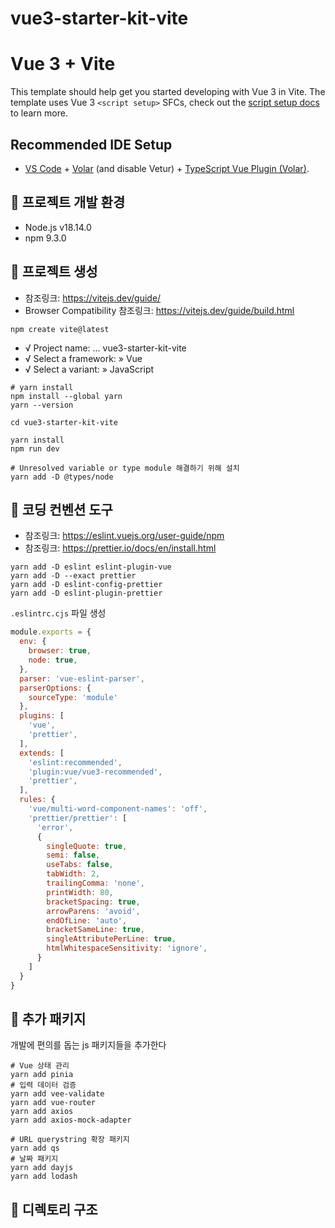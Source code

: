 # vue3-starter-kit-vite

# Vue 3 + Vite

This template should help get you started developing with Vue 3 in Vite. The template uses Vue 3 `<script setup>` SFCs, check out the [script setup docs](https://v3.vuejs.org/api/sfc-script-setup.html#sfc-script-setup) to learn more.

## Recommended IDE Setup

- [VS Code](https://code.visualstudio.com/) + [Volar](https://marketplace.visualstudio.com/items?itemName=Vue.volar) (and disable Vetur) + [TypeScript Vue Plugin (Volar)](https://marketplace.visualstudio.com/items?itemName=Vue.vscode-typescript-vue-plugin).

## 🍕 프로젝트 개발 환경

- Node.js v18.14.0
- npm 9.3.0

## 🍔 프로젝트 생성

- 참조링크: https://vitejs.dev/guide/
- Browser Compatibility 참조링크: https://vitejs.dev/guide/build.html

```shell
npm create vite@latest
```

- √ Project name: ... vue3-starter-kit-vite
- √ Select a framework: » Vue
- √ Select a variant: » JavaScript

```shell
# yarn install
npm install --global yarn
yarn --version

cd vue3-starter-kit-vite

yarn install
npm run dev

# Unresolved variable or type module 해결하기 위해 설치
yarn add -D @types/node
```

## 🍟 코딩 컨벤션 도구
- 참조링크: https://eslint.vuejs.org/user-guide/npm
- 참조링크: https://prettier.io/docs/en/install.html

```shell
yarn add -D eslint eslint-plugin-vue
yarn add -D --exact prettier
yarn add -D eslint-config-prettier
yarn add -D eslint-plugin-prettier
```

`.eslintrc.cjs` 파일 생성

```javascript
module.exports = {
  env: {
    browser: true,
    node: true,
  },
  parser: 'vue-eslint-parser',
  parserOptions: {
    sourceType: 'module'
  },
  plugins: [
    'vue',
    'prettier',
  ],
  extends: [
    'eslint:recommended',
    'plugin:vue/vue3-recommended',
    'prettier',
  ],
  rules: {
    'vue/multi-word-component-names': 'off',
    'prettier/prettier': [
      'error',
      {
        singleQuote: true,
        semi: false,
        useTabs: false,
        tabWidth: 2,
        trailingComma: 'none',
        printWidth: 80,
        bracketSpacing: true,
        arrowParens: 'avoid',
        endOfLine: 'auto',
        bracketSameLine: true,
        singleAttributePerLine: true,
        htmlWhitespaceSensitivity: 'ignore',
      }
    ]
  }
}
```

## 🌭 추가 패키지
개발에 편의를 돕는 js 패키지들을 추가한다

```shell
# Vue 상태 관리
yarn add pinia
# 입력 데이터 검증
yarn add vee-validate
yarn add vue-router
yarn add axios
yarn add axios-mock-adapter

# URL querystring 확장 패키지 
yarn add qs
# 날짜 패키지
yarn add dayjs
yarn add lodash
```

## 🍿 디렉토리 구조
